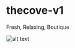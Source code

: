 # thecove-v1
Fresh, Relaxing, Boutique

![alt text](https://raw.githubusercontent.com/tychoBlender/thecove-v1/master/DC-FullPage.png "Splash Page")
